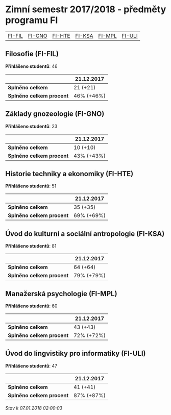 # Zimní semestr 2017/2018 - předměty programu FI


| | | | | | |
|-|-|-|-|-|-|
|[FI-FIL](#filosofie-fi-fil) | [FI-GNO](#základy-gnozeologie-fi-gno) | [FI-HTE](#historie-techniky-a-ekonomiky-fi-hte) | [FI-KSA](#úvod-do-kulturní-a-sociální-antropologie-fi-ksa) | [FI-MPL](#manažerská-psychologie-fi-mpl) | [FI-ULI](#úvod-do-lingvistiky-pro-informatiky-fi-uli)|

        

## Filosofie (FI-FIL)

**Přihlášeno studentů**: 46

|                          |21.12.2017|
|--------------------------|--------------------|
|**Splněno celkem**        |21 (+21)|
|**Splněno celkem procent**|46% (+46%)|

## Základy gnozeologie (FI-GNO)

**Přihlášeno studentů**: 23

|                          |21.12.2017|
|--------------------------|--------------------|
|**Splněno celkem**        |10 (+10)|
|**Splněno celkem procent**|43% (+43%)|

## Historie techniky a ekonomiky (FI-HTE)

**Přihlášeno studentů**: 51

|                          |21.12.2017|
|--------------------------|--------------------|
|**Splněno celkem**        |35 (+35)|
|**Splněno celkem procent**|69% (+69%)|

## Úvod do kulturní a sociální antropologie (FI-KSA)

**Přihlášeno studentů**: 81

|                          |21.12.2017|
|--------------------------|--------------------|
|**Splněno celkem**        |64 (+64)|
|**Splněno celkem procent**|79% (+79%)|

## Manažerská psychologie (FI-MPL)

**Přihlášeno studentů**: 60

|                          |21.12.2017|
|--------------------------|--------------------|
|**Splněno celkem**        |43 (+43)|
|**Splněno celkem procent**|72% (+72%)|

## Úvod do lingvistiky pro informatiky (FI-ULI)

**Přihlášeno studentů**: 47

|                          |21.12.2017|
|--------------------------|--------------------|
|**Splněno celkem**        |41 (+41)|
|**Splněno celkem procent**|87% (+87%)|



*Stav k 07.01.2018 02:00:03*